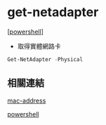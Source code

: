 # get-netadapter

[[powershell]]

- 取得實體網路卡
```powershell
Get-NetAdapter -Physical
```


## 相關連結

[mac-address](https://www.digitalcitizen.life/4-ways-learn-mac-address-windows-7-windows-81/)

[powershell](https://docs.microsoft.com/en-us/powershell/module/netadapter/get-netadapter?view=windowsserver2019-ps)

[//begin]: # "Autogenerated link references for markdown compatibility"
[powershell]: powershell.md "Powershell"
[//end]: # "Autogenerated link references"